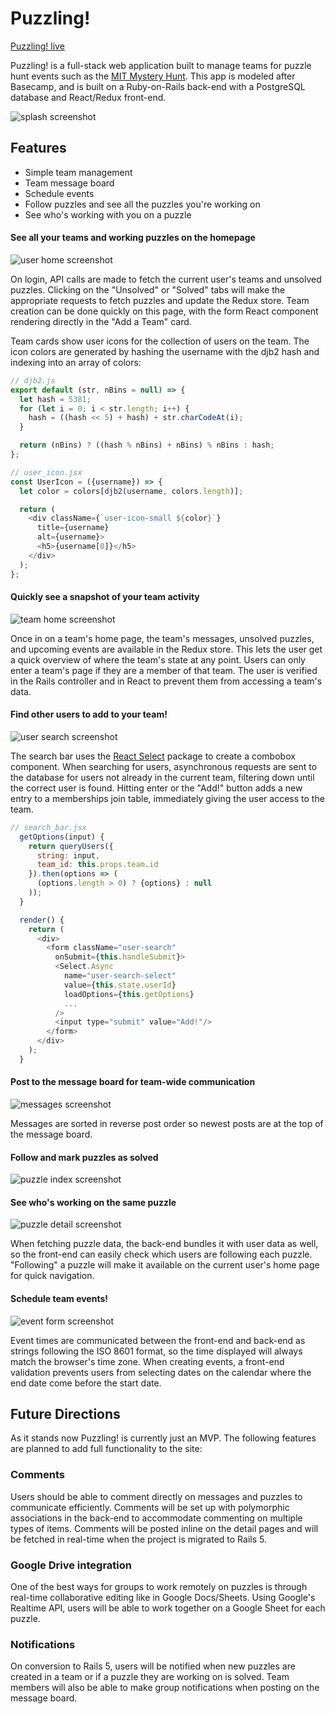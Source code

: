 # Puzzling!

[Puzzling! live][heroku]

[heroku]: http://puzzling-app.herokuapp.com/#/teams/1/schedule

Puzzling! is a full-stack web application built to manage teams for puzzle hunt events such as the [MIT Mystery Hunt][mystery]. This app is modeled after Basecamp, and is built on a Ruby-on-Rails back-end with a PostgreSQL database and React/Redux front-end.

[mystery]: http://www.mit.edu/~puzzle/

![splash screenshot](docs/screenshots/splash-page.png)

## Features
  - Simple team management
  - Team message board
  - Schedule events
  - Follow puzzles and see all the puzzles you're working on
  - See who's working with you on a puzzle

#### See all your teams and working puzzles on the homepage
![user home screenshot](docs/screenshots/user-home.png)

On login, API calls are made to fetch the current user's teams and unsolved puzzles. Clicking on the "Unsolved" or "Solved" tabs will make the appropriate requests to fetch puzzles and update the Redux store. Team creation can be done quickly on this page, with the form React component rendering directly in the "Add a Team" card.

Team cards show user icons for the collection of users on the team. The icon colors are generated by hashing the username with the djb2 hash and indexing into an array of colors:

```javascript
// djb2.js
export default (str, nBins = null) => {
  let hash = 5381;
  for (let i = 0; i < str.length; i++) {
    hash = ((hash << 5) + hash) + str.charCodeAt(i);
  }

  return (nBins) ? ((hash % nBins) + nBins) % nBins : hash;
};

// user_icon.jsx
const UserIcon = ({username}) => {
  let color = colors[djb2(username, colors.length)];

  return (
    <div className={`user-icon-small ${color}`}
      title={username}
      alt={username}>
      <h5>{username[0]}</h5>
    </div>
  );
};
```

#### Quickly see a snapshot of your team activity
![team home screenshot](docs/screenshots/team-home.png)

Once in on a team's home page, the team's messages, unsolved puzzles, and upcoming events are available in the Redux store. This lets the user get a quick overview of where the team's state at any point. Users can only enter a team's page if they are a member of that team. The user is verified in the Rails controller and in React to prevent them from accessing a team's data.

#### Find other users to add to your team!
![user search screenshot](docs/screenshots/user-search.png)

The search bar uses the [React Select][select] package to create a combobox component. When searching for users, asynchronous requests are sent to the database for users not already in the current team, filtering down until the correct user is found. Hitting enter or the "Add!" button adds a new entry to a memberships join table, immediately giving the user access to the team.

[select]: https://github.com/JedWatson/react-select

```javascript
// search_bar.jsx
  getOptions(input) {
    return queryUsers({
      string: input,
      team_id: this.props.team.id
    }).then(options => (
      (options.length > 0) ? {options} : null
    ));
  }

  render() {
    return (
      <div>
        <form className="user-search"
          onSubmit={this.handleSubmit}>
          <Select.Async
            name="user-search-select"
            value={this.state.userId}
            loadOptions={this.getOptions}
            ...
          />
          <input type="submit" value="Add!"/>
        </form>
      </div>
    );
  }
```

#### Post to the message board for team-wide communication
![messages screenshot](docs/screenshots/message-board.png)

Messages are sorted in reverse post order so newest posts are at the top of the message board.

#### Follow and mark puzzles as solved
![puzzle index screenshot](docs/screenshots/puzzle-index.png)

#### See who's working on the same puzzle
![puzzle detail screenshot](docs/screenshots/puzzle-detail.png)

When fetching puzzle data, the back-end bundles it with user data as well, so the front-end can easily check which users are following each puzzle. "Following" a puzzle will make it available on the current user's home page for quick navigation.

#### Schedule team events!
![event form screenshot](docs/screenshots/event-form.png)

Event times are communicated between the front-end and back-end as strings following the ISO 8601 format, so the time displayed will always match the browser's time zone. When creating events, a front-end validation prevents users from selecting dates on the calendar where the end date come before the start date.

## Future Directions

As it stands now Puzzling! is currently just an MVP. The following features are planned to add full functionality to the site:

### Comments

Users should be able to comment directly on messages and puzzles to communicate efficiently. Comments will be set up with polymorphic associations in the back-end to accommodate commenting on multiple types of items. Comments will be posted inline on the detail pages and will be fetched in real-time when the project is migrated to Rails 5.

### Google Drive integration

One of the best ways for groups to work remotely on puzzles is through real-time collaborative editing like in Google Docs/Sheets. Using Google's Realtime API, users will be able to work together on a Google Sheet for each puzzle.

### Notifications

On conversion to Rails 5, users will be notified when new puzzles are created in a team or if a puzzle they are working on is solved. Team members will also be able to make group notifications when posting on the message board.
